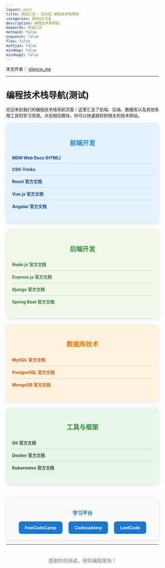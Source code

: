 ```yaml
---
layout: post
title: 网站汇总｜【测试】编程技术栈导航
categories: [网站汇总]
description: 编程技术栈导航
keywords: 网站汇总
mermaid: false
sequence: false
flow: false
mathjax: false
mindmap: false
mindmap2: false
---
```


本文作者： [slience_me](https://slienceme.cn/)

---

# 编程技术栈导航(测试)

欢迎来到我们的编程技术栈导航页面！这里汇总了前端、后端、数据库以及其他有用工具的学习资源。点击相应模块，你可以快速跳转到相关的技术网站。

<div style="display: flex; flex-wrap: wrap; gap: 20px; justify-content: center;">

<!-- Frontend Section -->
<div style="flex: 1 1 300px; min-width: 250px; background-color: #e3f2fd; border-radius: 12px; box-shadow: 0 4px 8px rgba(0, 0, 0, 0.1); padding: 20px; transition: transform 0.3s ease-in-out;">
    <h2 style="color: #1e88e5; text-align: center;">前端开发</h2>
    <ul style="list-style: none; padding: 0;">
        <li><a href="https://developer.mozilla.org/en-US/docs/Web/HTML" target="_blank" style="color: #0d47a1; text-decoration: none; font-weight: bold; padding: 10px 0; display: block; border-bottom: 1px solid #ccc;">MDN Web Docs (HTML)</a></li>
        <li><a href="https://css-tricks.com/" target="_blank" style="color: #0d47a1; text-decoration: none; font-weight: bold; padding: 10px 0; display: block; border-bottom: 1px solid #ccc;">CSS-Tricks</a></li>
        <li><a href="https://reactjs.org/docs/getting-started.html" target="_blank" style="color: #0d47a1; text-decoration: none; font-weight: bold; padding: 10px 0; display: block; border-bottom: 1px solid #ccc;">React 官方文档</a></li>
        <li><a href="https://vuejs.org/" target="_blank" style="color: #0d47a1; text-decoration: none; font-weight: bold; padding: 10px 0; display: block; border-bottom: 1px solid #ccc;">Vue.js 官方文档</a></li>
        <li><a href="https://angular.io/docs" target="_blank" style="color: #0d47a1; text-decoration: none; font-weight: bold; padding: 10px 0; display: block;">Angular 官方文档</a></li>
    </ul>
</div>

<!-- Backend Section -->
<div style="flex: 1 1 300px; min-width: 250px; background-color: #f1f8e9; border-radius: 12px; box-shadow: 0 4px 8px rgba(0, 0, 0, 0.1); padding: 20px; transition: transform 0.3s ease-in-out;">
    <h2 style="color: #388e3c; text-align: center;">后端开发</h2>
    <ul style="list-style: none; padding: 0;">
        <li><a href="https://nodejs.org/en/docs/" target="_blank" style="color: #2e7d32; text-decoration: none; font-weight: bold; padding: 10px 0; display: block; border-bottom: 1px solid #ccc;">Node.js 官方文档</a></li>
        <li><a href="https://expressjs.com/" target="_blank" style="color: #2e7d32; text-decoration: none; font-weight: bold; padding: 10px 0; display: block; border-bottom: 1px solid #ccc;">Express.js 官方文档</a></li>
        <li><a href="https://www.djangoproject.com/" target="_blank" style="color: #2e7d32; text-decoration: none; font-weight: bold; padding: 10px 0; display: block; border-bottom: 1px solid #ccc;">Django 官方文档</a></li>
        <li><a href="https://spring.io/projects/spring-boot" target="_blank" style="color: #2e7d32; text-decoration: none; font-weight: bold; padding: 10px 0; display: block;">Spring Boot 官方文档</a></li>
    </ul>
</div>

<!-- Database Section -->
<div style="flex: 1 1 300px; min-width: 250px; background-color: #fff3e0; border-radius: 12px; box-shadow: 0 4px 8px rgba(0, 0, 0, 0.1); padding: 20px; transition: transform 0.3s ease-in-out;">
    <h2 style="color: #f57c00; text-align: center;">数据库技术</h2>
    <ul style="list-style: none; padding: 0;">
        <li><a href="https://dev.mysql.com/doc/" target="_blank" style="color: #e65100; text-decoration: none; font-weight: bold; padding: 10px 0; display: block; border-bottom: 1px solid #ccc;">MySQL 官方文档</a></li>
        <li><a href="https://www.postgresql.org/docs/" target="_blank" style="color: #e65100; text-decoration: none; font-weight: bold; padding: 10px 0; display: block; border-bottom: 1px solid #ccc;">PostgreSQL 官方文档</a></li>
        <li><a href="https://www.mongodb.com/docs/" target="_blank" style="color: #e65100; text-decoration: none; font-weight: bold; padding: 10px 0; display: block;">MongoDB 官方文档</a></li>
    </ul>
</div>

<!-- Tools Section -->
<div style="flex: 1 1 300px; min-width: 250px; background-color: #e8f5e9; border-radius: 12px; box-shadow: 0 4px 8px rgba(0, 0, 0, 0.1); padding: 20px; transition: transform 0.3s ease-in-out;">
    <h2 style="color: #388e3c; text-align: center;">工具与框架</h2>
    <ul style="list-style: none; padding: 0;">
        <li><a href="https://git-scm.com/doc" target="_blank" style="color: #1b5e20; text-decoration: none; font-weight: bold; padding: 10px 0; display: block; border-bottom: 1px solid #ccc;">Git 官方文档</a></li>
        <li><a href="https://www.docker.com/resources/what-container" target="_blank" style="color: #1b5e20; text-decoration: none; font-weight: bold; padding: 10px 0; display: block; border-bottom: 1px solid #ccc;">Docker 官方文档</a></li>
        <li><a href="https://kubernetes.io/docs/" target="_blank" style="color: #1b5e20; text-decoration: none; font-weight: bold; padding: 10px 0; display: block;">Kubernetes 官方文档</a></li>
    </ul>
</div>

</div>

<!-- Learning Platforms Section -->
<div style="margin-top: 40px; padding: 20px; background-color: #fafafa; border-radius: 12px; box-shadow: 0 4px 8px rgba(0, 0, 0, 0.1);">
    <h3 style="text-align: center; color: #1976d2;">学习平台</h3>
    <div style="display: flex; justify-content: center; gap: 20px;">
        <a href="https://www.freecodecamp.org/" target="_blank" style="background-color: #1976d2; color: white; padding: 12px 20px; border-radius: 8px; text-decoration: none; font-weight: bold; transition: background-color 0.3s ease;">freeCodeCamp</a>
        <a href="https://www.codecademy.com/" target="_blank" style="background-color: #1976d2; color: white; padding: 12px 20px; border-radius: 8px; text-decoration: none; font-weight: bold; transition: background-color 0.3s ease;">Codecademy</a>
        <a href="https://leetcode.com/" target="_blank" style="background-color: #1976d2; color: white; padding: 12px 20px; border-radius: 8px; text-decoration: none; font-weight: bold; transition: background-color 0.3s ease;">LeetCode</a>
    </div>
</div>

---

<div style="text-align: center; margin-top: 40px;">
    <p style="font-size: 16px; color: #777;">感谢你的阅读，祝你编程愉快！</p>
</div>
